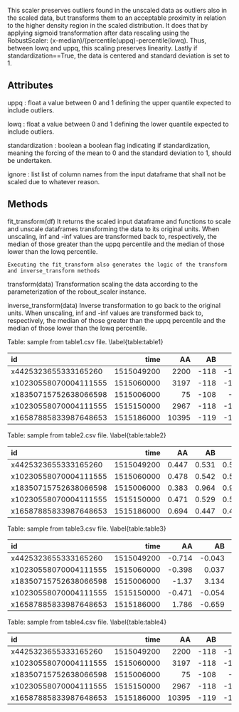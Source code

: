 
This scaler preserves outliers found in the unscaled data as 
outliers also in the scaled data, but transforms them to an 
acceptable proximity in relation to the higher density region 
in the scaled distribution. It does that by applying sigmoid 
transformation after data rescaling using the RobustScaler: 
       (x-median)/(percentile(uppq)-percentile(lowq).
Thus, between lowq and uppq, this scaling preserves linearity.
Lastly if standardization==True, the data is centered and standard 
deviation is set to 1.

Attributes
----------
uppq : float
    a value between 0 and 1 defining the upper quantile expected 
    to include outliers.

lowq : float
    a value between 0 and 1 defining the lower quantile expected 
    to include outliers.

standardization : boolean
    a boolean flag indicating if standardization, meaning the
    forcing of the mean to 0 and the standard deviation to 1, should 
    be undertaken.

ignore : list
    list of column names from the input dataframe that shall not be 
    scaled due to whatever reason.

Methods
-------
fit_transform(df)
    It returns the scaled input dataframe and functions to scale and 
    unscale dataframes transforming the data to its original units.
    When unscaling, inf and -inf values are transformed back to, 
    respectively, the median of those greater than the uppq percentile 
    and the median of those lower than the lowq percentile.

    Executing the fit_transform also generates the logic of the transform 
    and inverse_transform methods

transform(data)
    Transformation scaling the data according to the parameterization of
    the robout_scaler instance.

inverse_transform(data)
    Inverse transformation to go back to the original units.
    When unscaling, inf and -inf values are transformed back to, 
    respectively, the median of those greater than the uppq percentile 
    and the median of those lower than the lowq percentile.

Table: sample from table1.csv file. \label{table:table1}

| id                    |       time |    AA |   AB |   AC |    AD |       AE |   AF |
|:----------------------|-----------:|------:|-----:|-----:|------:|---------:|-----:|
| x4425323655333165260  | 1515049200 |  2200 | -118 | -119 | 0.917 | 0.006693 |  845 |
| x10230558070004111555 | 1515060000 |  3197 | -118 | -118 | 0.938 | 0.026903 | 1352 |
| x18350715752638066598 | 1515006000 |    75 | -108 |  -99 | 0.427 | 0.033111 |  149 |
| x10230558070004111555 | 1515150000 |  2967 | -118 | -119 | 0.944 | 0.021121 | 1420 |
| x16587885833987648653 | 1515186000 | 10395 | -119 | -120 | 0.944 | 0.069466 | 1943 |


Table: sample from table2.csv file. \label{table:table2}

| id                    |       time |    AA |    AB |    AC |    AD |    AE |    AF |
|:----------------------|-----------:|------:|------:|------:|------:|------:|------:|
| x4425323655333165260  | 1515049200 | 0.447 | 0.531 | 0.526 | 0.492 | 0.427 | 0.421 |
| x10230558070004111555 | 1515060000 | 0.478 | 0.542 | 0.555 | 0.529 | 0.474 | 0.495 |
| x18350715752638066598 | 1515006000 | 0.383 | 0.964 | 0.998 | 0.032 | 0.489 | 0.325 |
| x10230558070004111555 | 1515150000 | 0.471 | 0.529 | 0.529 | 0.539 | 0.461 | 0.505 |
| x16587885833987648653 | 1515186000 | 0.694 | 0.447 | 0.443 | 0.538 | 0.574 | 0.581 |


Table: sample from table3.csv file. \label{table:table3}

| id                    |       time |     AA |     AB |     AC |     AD |     AE |     AF |
|:----------------------|-----------:|-------:|-------:|-------:|-------:|-------:|-------:|
| x4425323655333165260  | 1515049200 | -0.714 | -0.043 | -0.094 |  0.21  | -0.919 | -0.797 |
| x10230558070004111555 | 1515060000 | -0.398 |  0.037 |  0.107 |  0.5   | -0.496 | -0.117 |
| x18350715752638066598 | 1515006000 | -1.37  |  3.134 |  3.086 | -3.428 | -0.364 | -1.675 |
| x10230558070004111555 | 1515150000 | -0.471 | -0.054 | -0.071 |  0.585 | -0.618 | -0.026 |
| x16587885833987648653 | 1515186000 |  1.786 | -0.659 | -0.651 |  0.574 |  0.401 |  0.675 |


Table: sample from table4.csv file. \label{table:table4}

| id                    |       time |    AA |   AB |   AC |    AD |       AE |   AF |
|:----------------------|-----------:|------:|-----:|-----:|------:|---------:|-----:|
| x4425323655333165260  | 1515049200 |  2200 | -118 | -119 | 0.917 | 0.006693 |  845 |
| x10230558070004111555 | 1515060000 |  3197 | -118 | -118 | 0.938 | 0.026903 | 1352 |
| x18350715752638066598 | 1515006000 |    75 | -108 |  -99 | 0.427 | 0.033111 |  149 |
| x10230558070004111555 | 1515150000 |  2967 | -118 | -119 | 0.944 | 0.021121 | 1420 |
| x16587885833987648653 | 1515186000 | 10395 | -119 | -120 | 0.944 | 0.069466 | 1943 |

